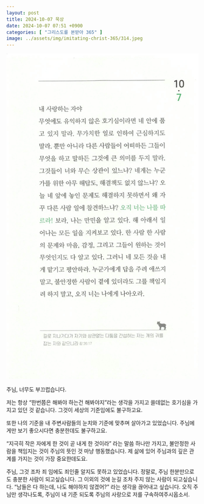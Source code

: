 ```yaml
---
layout: post
title: 2024-10-07 묵상
date: 2024-10-07 07:51 +0900
categories: [ "그리스도를 본받아 365" ]
image: ../assets/img/imitating-christ-365/314.jpeg
---
```


![314.jpeg](../assets/img/imitating-christ-365/314.jpeg)

주님, 너무도 부끄럽습니다.

저는 항상 “한번쯤은 해봐야 하는건 해봐야지”라는 생각을 가지고 쓸데없는 호기심을 가지고 있던 것 같습니다.
그것이 세상의 기준임에도 불구하고요.

또한 나의 기준을 내 주변사람들의 눈치와 기준에 맞추며 살아가고 있었습니다.
주님에게만 보기 좋으시다면 충분한데도 불구하고요.

“지극히 작은 자에게 한 것이 곧 내게 한 것이라” 라는 말씀 하나만 가지고,
불안정한 사람을 책임지는 것이 주님의 뜻인 것 마냥 행동했습니다.
제 삶에 있어 주님과의 깊은 관계를 가지는 것이 가장 중요한데도요.

주님, 그것 조차 죄 임에도 죄인줄 알지도 못하고 있었습니다.
정말로, 주님 한분만으로도 충분한 사람이 되고싶습니다.
그 이외의 것에 눈길 조차 주지 않는 사람이 되고싶습니다.
“남들은 다 하는데, 나도 해야하지 않겠어?” 라는 생각을 끊어내고 싶습니다.
오직 주님만 생각나도록, 주님이 내 기준 되도록
주님의 사랑으로 저를 구속하여주시옵소서.
